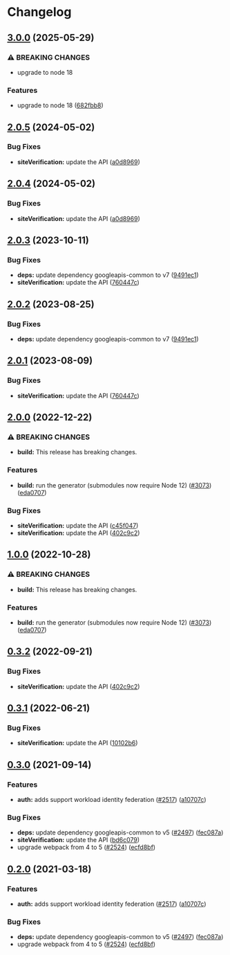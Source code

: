 # Changelog

## [3.0.0](https://github.com/googleapis/google-api-nodejs-client/compare/siteverification-v2.0.5...siteverification-v3.0.0) (2025-05-29)


### ⚠ BREAKING CHANGES

* upgrade to node 18

### Features

* upgrade to node 18 ([682fbb8](https://github.com/googleapis/google-api-nodejs-client/commit/682fbb869189ae92b3e9a194d37d0548af0c1f92))

## [2.0.5](https://github.com/googleapis/google-api-nodejs-client/compare/siteverification-v2.0.4...siteverification-v2.0.5) (2024-05-02)


### Bug Fixes

* **siteVerification:** update the API ([a0d8969](https://github.com/googleapis/google-api-nodejs-client/commit/a0d896969a6635f013a428cc58519075e58f7cfc))

## [2.0.4](https://github.com/googleapis/google-api-nodejs-client/compare/siteverification-v2.0.3...siteverification-v2.0.4) (2024-05-02)


### Bug Fixes

* **siteVerification:** update the API ([a0d8969](https://github.com/googleapis/google-api-nodejs-client/commit/a0d896969a6635f013a428cc58519075e58f7cfc))

## [2.0.3](https://github.com/googleapis/google-api-nodejs-client/compare/siteverification-v2.0.2...siteverification-v2.0.3) (2023-10-11)


### Bug Fixes

* **deps:** update dependency googleapis-common to v7 ([9491ec1](https://github.com/googleapis/google-api-nodejs-client/commit/9491ec1cdc3c413e7d73edcfcd59cf5c28a7c855))
* **siteVerification:** update the API ([760447c](https://github.com/googleapis/google-api-nodejs-client/commit/760447c31306ecfff4e66d6d0b10390a398a97fc))

## [2.0.2](https://github.com/googleapis/google-api-nodejs-client/compare/siteverification-v2.0.1...siteverification-v2.0.2) (2023-08-25)


### Bug Fixes

* **deps:** update dependency googleapis-common to v7 ([9491ec1](https://github.com/googleapis/google-api-nodejs-client/commit/9491ec1cdc3c413e7d73edcfcd59cf5c28a7c855))

## [2.0.1](https://github.com/googleapis/google-api-nodejs-client/compare/siteverification-v2.0.0...siteverification-v2.0.1) (2023-08-09)


### Bug Fixes

* **siteVerification:** update the API ([760447c](https://github.com/googleapis/google-api-nodejs-client/commit/760447c31306ecfff4e66d6d0b10390a398a97fc))

## [2.0.0](https://github.com/googleapis/google-api-nodejs-client/compare/siteverification-v1.0.0...siteverification-v2.0.0) (2022-12-22)


### ⚠ BREAKING CHANGES

* **build:** This release has breaking changes.

### Features

* **build:** run the generator (submodules now require Node 12) ([#3073](https://github.com/googleapis/google-api-nodejs-client/issues/3073)) ([eda0707](https://github.com/googleapis/google-api-nodejs-client/commit/eda07079dadab46a80b6f9ede618f4f43030169e))


### Bug Fixes

* **siteVerification:** update the API ([c45f047](https://github.com/googleapis/google-api-nodejs-client/commit/c45f047c06b83b172a2fa9e8340a631632ee8dd5))
* **siteVerification:** update the API ([402c9c2](https://github.com/googleapis/google-api-nodejs-client/commit/402c9c2e722b2125c5ba77a722b4f3290568ec49))

## [1.0.0](https://github.com/googleapis/google-api-nodejs-client/compare/siteVerification-v0.3.2...siteVerification-v1.0.0) (2022-10-28)


### ⚠ BREAKING CHANGES

* **build:** This release has breaking changes.

### Features

* **build:** run the generator (submodules now require Node 12) ([#3073](https://github.com/googleapis/google-api-nodejs-client/issues/3073)) ([eda0707](https://github.com/googleapis/google-api-nodejs-client/commit/eda07079dadab46a80b6f9ede618f4f43030169e))

## [0.3.2](https://github.com/googleapis/google-api-nodejs-client/compare/siteVerification-v0.3.1...siteVerification-v0.3.2) (2022-09-21)


### Bug Fixes

* **siteVerification:** update the API ([402c9c2](https://github.com/googleapis/google-api-nodejs-client/commit/402c9c2e722b2125c5ba77a722b4f3290568ec49))

## [0.3.1](https://github.com/googleapis/google-api-nodejs-client/compare/siteVerification-v0.3.0...siteVerification-v0.3.1) (2022-06-21)


### Bug Fixes

* **siteVerification:** update the API ([10102b6](https://github.com/googleapis/google-api-nodejs-client/commit/10102b6733a230cc8760f432931332db67acd179))

## [0.3.0](https://www.github.com/googleapis/google-api-nodejs-client/compare/siteVerification-v0.2.0...siteVerification-v0.3.0) (2021-09-14)


### Features

* **auth:** adds support workload identity federation ([#2517](https://www.github.com/googleapis/google-api-nodejs-client/issues/2517)) ([a10707c](https://www.github.com/googleapis/google-api-nodejs-client/commit/a10707c477759e7c9ef6360a2fe800856fb600c1))


### Bug Fixes

* **deps:** update dependency googleapis-common to v5 ([#2497](https://www.github.com/googleapis/google-api-nodejs-client/issues/2497)) ([fec087a](https://www.github.com/googleapis/google-api-nodejs-client/commit/fec087abcf3d994dd41c3ffa0a0c12b1f9f09dae))
* **siteVerification:** update the API ([bd6c079](https://www.github.com/googleapis/google-api-nodejs-client/commit/bd6c0794ab7d8d5e830696c72e3b5889dc4d8144))
* upgrade webpack from 4 to 5  ([#2524](https://www.github.com/googleapis/google-api-nodejs-client/issues/2524)) ([ecfd8bf](https://www.github.com/googleapis/google-api-nodejs-client/commit/ecfd8bfcd06e1beabff7ec9a8c4000222379eb8d))

## [0.2.0](https://www.github.com/googleapis/google-api-nodejs-client/compare/siteVerification-v0.1.0...siteVerification-v0.2.0) (2021-03-18)


### Features

* **auth:** adds support workload identity federation ([#2517](https://www.github.com/googleapis/google-api-nodejs-client/issues/2517)) ([a10707c](https://www.github.com/googleapis/google-api-nodejs-client/commit/a10707c477759e7c9ef6360a2fe800856fb600c1))


### Bug Fixes

* **deps:** update dependency googleapis-common to v5 ([#2497](https://www.github.com/googleapis/google-api-nodejs-client/issues/2497)) ([fec087a](https://www.github.com/googleapis/google-api-nodejs-client/commit/fec087abcf3d994dd41c3ffa0a0c12b1f9f09dae))
* upgrade webpack from 4 to 5  ([#2524](https://www.github.com/googleapis/google-api-nodejs-client/issues/2524)) ([ecfd8bf](https://www.github.com/googleapis/google-api-nodejs-client/commit/ecfd8bfcd06e1beabff7ec9a8c4000222379eb8d))
